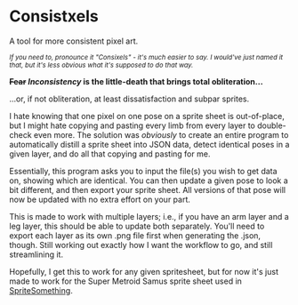 # Consistxels

A tool for more consistent pixel art.

_<sub>If you need to, pronounce it "Consixels" - it's much easier to say. I would've just named it that, but it's less obvious what it's supposed to do that way.</sub>_



**~~Fear~~ _Inconsistency_ is the little-death that brings total obliteration...**

...or, if not obliteration, at least dissatisfaction and subpar sprites.

I hate knowing that one pixel on one pose on a sprite sheet is out-of-place, but I might hate copying and pasting every limb from every layer to double-check even more. The solution was *obviously* to create an entire program to automatically distill a sprite sheet into JSON data, detect identical poses in a given layer, and do all that copying and pasting for me.

Essentially, this program asks you to input the file(s) you wish to get data on, showing which are identical. You can then update a given pose to look a bit different, and then export your sprite sheet. All versions of that pose will now be updated with no extra effort on your part.

This is made to work with multiple layers; i.e., if you have an arm layer and a leg layer, this should be able to update both separately. You'll need to export each layer as its own .png file first when generating the .json, though. Still working out exactly how I want the workflow to go, and still streamlining it.

Hopefully, I get this to work for any given spritesheet, but for now it's just made to work for the Super Metroid Samus sprite sheet used in [SpriteSomething](https://github.com/Artheau/SpriteSomething).